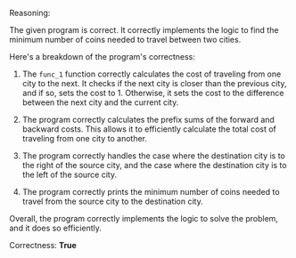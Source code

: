 Reasoning:

The given program is correct. It correctly implements the logic to find the minimum number of coins needed to travel between two cities.

Here's a breakdown of the program's correctness:

1. The `func_1` function correctly calculates the cost of traveling from one city to the next. It checks if the next city is closer than the previous city, and if so, sets the cost to 1. Otherwise, it sets the cost to the difference between the next city and the current city.

2. The program correctly calculates the prefix sums of the forward and backward costs. This allows it to efficiently calculate the total cost of traveling from one city to another.

3. The program correctly handles the case where the destination city is to the right of the source city, and the case where the destination city is to the left of the source city.

4. The program correctly prints the minimum number of coins needed to travel from the source city to the destination city.

Overall, the program correctly implements the logic to solve the problem, and it does so efficiently.

Correctness: **True**